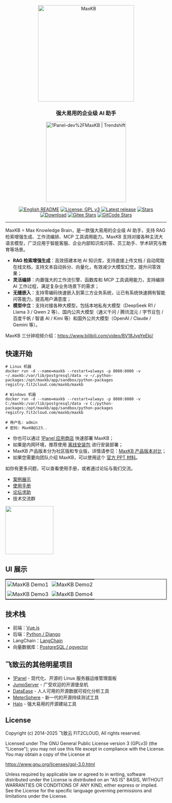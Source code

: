 <p align="center"><img src= "https://github.com/1Panel-dev/maxkb/assets/52996290/c0694996-0eed-40d8-b369-322bf2a380bf" alt="MaxKB" width="300" /></p>
<h3 align="center">强大易用的企业级 AI 助手</h3>
<p align="center">
    <a href="https://trendshift.io/repositories/9113" target="_blank"><img src="https://trendshift.io/api/badge/repositories/9113" alt="1Panel-dev%2FMaxKB | Trendshift" style="width: 250px; height: auto;" /></a>
</p>
<p align="center">
  <a href="README_EN.md"><img src="https://img.shields.io/badge/English_README-blue" alt="English README"></a>
  <a href="https://www.gnu.org/licenses/gpl-3.0.html#license-text"><img src="https://img.shields.io/github/license/1Panel-dev/maxkb?color=%231890FF" alt="License: GPL v3"></a>
  <a href="https://github.com/1Panel-dev/maxkb/releases/latest"><img src="https://img.shields.io/github/v/release/1Panel-dev/maxkb" alt="Latest release"></a>
  <a href="https://github.com/1Panel-dev/maxkb"><img src="https://img.shields.io/github/stars/1Panel-dev/maxkb?style=flat-square" alt="Stars"></a>
  <a href="https://hub.docker.com/r/1panel/maxkb"><img src="https://img.shields.io/docker/pulls/1panel/maxkb?label=downloads" alt="Download"></a>
  <a href="https://gitee.com/fit2cloud-feizhiyun/MaxKB"><img src="https://gitee.com/fit2cloud-feizhiyun/MaxKB/badge/star.svg?theme=gvp" alt="Gitee Stars"></a>
  <a href="https://gitcode.com/feizhiyun/MaxKB"><img src="https://gitcode.com/feizhiyun/MaxKB/star/badge.svg" alt="GitCode Stars"></a>
</p>
<hr/>

MaxKB = Max Knowledge Brain，是一款强大易用的企业级 AI 助手，支持 RAG 检索增强生成、工作流编排、MCP 工具调用能力。MaxKB 支持对接各种主流大语言模型，广泛应用于智能客服、企业内部知识库问答、员工助手、学术研究与教育等场景。

- **RAG 检索增强生成**：高效搭建本地 AI 知识库，支持直接上传文档 / 自动爬取在线文档，支持文本自动拆分、向量化，有效减少大模型幻觉，提升问答效果；
- **灵活编排**：内置强大的工作流引擎、函数库和 MCP 工具调用能力，支持编排 AI 工作过程，满足复杂业务场景下的需求；
- **无缝嵌入**：支持零编码快速嵌入到第三方业务系统，让已有系统快速拥有智能问答能力，提高用户满意度；
- **模型中立**：支持对接各种大模型，包括本地私有大模型（DeepSeek R1 / Llama 3 / Qwen 2 等）、国内公共大模型（通义千问 / 腾讯混元 / 字节豆包 / 百度千帆 / 智谱 AI / Kimi 等）和国外公共大模型（OpenAI / Claude / Gemini 等）。

MaxKB 三分钟视频介绍：https://www.bilibili.com/video/BV18JypYeEkj/

## 快速开始

```
# Linux 机器
docker run -d --name=maxkb --restart=always -p 8080:8080 -v ~/.maxkb:/var/lib/postgresql/data -v ~/.python-packages:/opt/maxkb/app/sandbox/python-packages registry.fit2cloud.com/maxkb/maxkb

# Windows 机器
docker run -d --name=maxkb --restart=always -p 8080:8080 -v C:/maxkb:/var/lib/postgresql/data -v C:/python-packages:/opt/maxkb/app/sandbox/python-packages registry.fit2cloud.com/maxkb/maxkb

# 用户名: admin
# 密码: MaxKB@123..
```

- 你也可以通过 [1Panel 应用商店](https://apps.fit2cloud.com/1panel) 快速部署 MaxKB；
- 如果是内网环境，推荐使用 [离线安装包](https://community.fit2cloud.com/#/products/maxkb/downloads) 进行安装部署；
- MaxKB 产品版本分为社区版和专业版，详情请参见：[MaxKB 产品版本对比](https://maxkb.cn/pricing.html)；
- 如果您需要向团队介绍 MaxKB，可以使用这个 [官方 PPT 材料](https://maxkb.cn/download/introduce-maxkb_202503.pdf)。

如你有更多问题，可以查看使用手册，或者通过论坛与我们交流。

- [案例展示](USE-CASES.md)
- [使用手册](https://maxkb.cn/docs/)
- [论坛求助](https://bbs.fit2cloud.com/c/mk/11)
- 技术交流群

<image height="150px" width="150px" src="https://github.com/1Panel-dev/MaxKB/assets/52996290/a083d214-02be-4178-a1db-4f428124153a"/>

## UI 展示

<table style="border-collapse: collapse; border: 1px solid black;">
  <tr>
    <td style="padding: 5px;background-color:#fff;"><img src= "https://github.com/1Panel-dev/MaxKB/assets/52996290/d87395fa-a8d7-401c-82bf-c6e475d10ae9" alt="MaxKB Demo1"   /></td>
    <td style="padding: 5px;background-color:#fff;"><img src= "https://github.com/1Panel-dev/MaxKB/assets/52996290/47c35ee4-3a3b-4bd4-9f4f-ee20788b2b9a" alt="MaxKB Demo2"   /></td>
  </tr>
  <tr>
    <td style="padding: 5px;background-color:#fff;"><img src= "https://github.com/user-attachments/assets/9a1043cb-fa62-4f71-b9a3-0b46fa59a70e" alt="MaxKB Demo3"   /></td>
    <td style="padding: 5px;background-color:#fff;"><img src= "https://github.com/user-attachments/assets/3407ce9a-779c-4eb4-858e-9441a2ddc664" alt="MaxKB Demo4"   /></td>
  </tr>
</table>

## 技术栈

- 前端：[Vue.js](https://cn.vuejs.org/)
- 后端：[Python / Django](https://www.djangoproject.com/)
- LangChain：[LangChain](https://www.langchain.com/)
- 向量数据库：[PostgreSQL / pgvector](https://www.postgresql.org/)

## 飞致云的其他明星项目

- [1Panel](https://github.com/1panel-dev/1panel/) - 现代化、开源的 Linux 服务器运维管理面板
- [JumpServer](https://github.com/jumpserver/jumpserver/) - 广受欢迎的开源堡垒机
- [DataEase](https://github.com/dataease/dataease/) - 人人可用的开源数据可视化分析工具
- [MeterSphere](https://github.com/metersphere/metersphere/) - 新一代的开源持续测试工具
- [Halo](https://github.com/halo-dev/halo/) - 强大易用的开源建站工具

## License

Copyright (c) 2014-2025 飞致云 FIT2CLOUD, All rights reserved.

Licensed under The GNU General Public License version 3 (GPLv3)  (the "License"); you may not use this file except in compliance with the License. You may obtain a copy of the License at

<https://www.gnu.org/licenses/gpl-3.0.html>

Unless required by applicable law or agreed to in writing, software distributed under the License is distributed on an "AS IS" BASIS, WITHOUT WARRANTIES OR CONDITIONS OF ANY KIND, either express or implied. See the License for the specific language governing permissions and limitations under the License.

